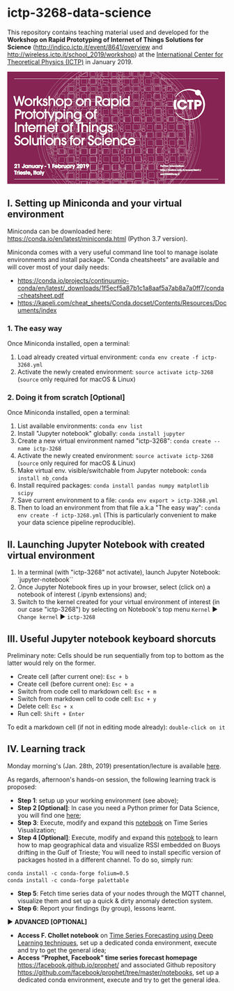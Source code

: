 # ictp-3268-data-science

This repository contains teaching material used and developed for the **Workshop on Rapid Prototyping of Internet of Things Solutions for Science** (http://indico.ictp.it/event/8641/overview and http://wireless.ictp.it/school_2019/workshop) at the [International Center for Theoretical Physics (ICTP)](https://www.ictp.it/) in January 2019.

![Poster](lectures/img/poster.png)

## I. Setting up Miniconda and your virtual environment
Miniconda can be downloaded here: https://conda.io/en/latest/miniconda.html (Python 3.7 version).

Miniconda comes with a very useful command line tool to manage isolate environments and install package. "Conda cheatsheets" are available and will cover most of your daily needs:
- https://conda.io/projects/continuumio-conda/en/latest/_downloads/1f5ecf5a87b1c1a8aaf5a7ab8a7a0ff7/conda-cheatsheet.pdf
- https://kapeli.com/cheat_sheets/Conda.docset/Contents/Resources/Documents/index

### 1. The easy way
Once Miniconda installed, open a terminal:

1. Load already created virtual environment: `conda env create -f ictp-3268.yml`
2. Activate the newly created environment: `source activate ictp-3268` (`source` only required for macOS & Linux)

### 2. Doing it from scratch [Optional]
Once Miniconda installed, open a terminal:

1. List available environments: `conda env list`
2. Install "Jupyter notebook" globally: `conda install jupyter`
2. Create a new virtual environment named "ictp-3268": `conda create --name ictp-3268`
3. Activate the newly created environment: `source activate ictp-3268` (`source` only required for macOS & Linux)
4. Make virtual env. visible/switchable from Jupyter notebook: `conda install nb_conda`
5. Install required packages: `conda install pandas numpy matplotlib scipy`
6. Save current environment to a file: `conda env export > ictp-3268.yml`
7. Then to load an environment from that file a.k.a "The easy way": `conda env create -f ictp-3268.yml` (This is particularly convenient to make your data science pipeline reproducible).

## II. Launching Jupyter Notebook with created virtual environment
1. In a terminal (with "ictp-3268" not activate), launch Jupyter Notebook: `jupyter-notebook``
2. Once Jupyter Notebook fires up in your browser, select (click on) a notebook of interest (.ipynb extensions) and;
3. Switch to the kernel created for your virtual environment of interest (in our case "ictp-3268") by selecting on Notebook's top menu `Kernel` &#9658; `Change kernel` &#9658; `ictp-3268` 

## III. Useful Jupyter notebook keyboard shorcuts
Preliminary note: Cells should be run sequentially from top to bottom as the latter would rely on the former.

* Create cell (after current one): `Esc + b`
* Create cell (before current one): `Esc + a`
* Switch from code cell to markdown cell: `Esc + m`
* Switch from markdown cell to code cell: `Esc + y`
* Delete cell: `Esc + x`
* Run cell: `Shift + Enter`

To edit a markdown cell (if not in editing mode already): `double-click on it`

## IV. Learning track
Monday morning's (Jan. 28th, 2019) presentation/lecture is available [here](./lectures). 

As regards, afternoon's hands-on session, the following learning track is proposed:

* **Step 1**: setup up your working environment (see above);
* **Step 2 [Optional]**: In case you need a Python primer for Data Science, you will find one [here](./hands-on-sessions/notebooks/0-python-language-essentials-for-data-science.ipynb);
* **Step 3**: Execute, modify and expand this [notebook](./hands-on-sessions/notebooks/2-time-series-visualization-python.ipynb) on Time Series Visualization;
* **Step 4 [Optional]**: Execute, modify and expand this [notebook](./hands-on-sessions/notebooks/3-mapping-buoys.ipynb) to learn how to map geographical data and visualize RSSI embedded on Buoys drifting in the Gulf of Trieste;
You will need to install specific version of packages hosted in a different channel. To do so, simply run:
```
conda install -c conda-forge folium=0.5
conda install -c conda-forge palettable
```

* **Step 5**: Fetch time series data of your nodes through the MQTT channel, visualize them and set up a quick & dirty anomaly detection system.
* **Step 6**: Report your findings (by group), lessons learnt.

&#9658; **ADVANCED [OPTIONAL]**

* **Access F. Chollet notebook** on [Time Series Forecasting using Deep Learning techniques](https://github.com/fchollet/deep-learning-with-python-notebooks/blob/master/6.3-advanced-usage-of-recurrent-neural-networks.ipynb), set up a dedicated conda environment, execute and try to get the general idea;
* **Access “Prophet, Facebook" time series forecast homepage** https://facebook.github.io/prophet/ and associated Github repository https://github.com/facebook/prophet/tree/master/notebooks, set up a dedicated conda environment, execute and try to get the general idea.

